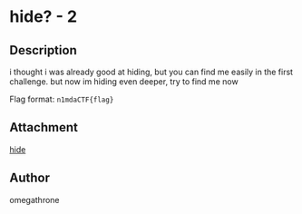 # hide? - 2

## Description
i thought i was already good at hiding, but you can find me easily in the first challenge. but now im hiding even deeper, try to find me now

Flag format: `n1mdaCTF{flag}`

## Attachment
[hide](./dist/hide)

## Author
omegathrone